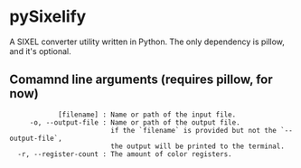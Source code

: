 # pySixelify
A SIXEL converter utility written in Python.
The only dependency is pillow, and it's optional.

## Comamnd line arguments (requires pillow, for now)
```
            [filename] : Name or path of the input file.
     -o, --output-file : Name or path of the output file.
                         if the `filename` is provided but not the `--output-file`,
                         the output will be printed to the terminal.
  -r, --register-count : The amount of color registers.
```
